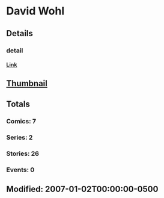 # David  Wohl 
## Details
### detail
#### [Link](http://marvel.com/comics/creators/3556/david_wohl?utm_campaign=apiRef&utm_source=225578a89fc76f3d20fbffda5d17a88d)
## [Thumbnail](http://i.annihil.us/u/prod/marvel/i/mg/b/40/image_not_available.jpg)
## Totals
### Comics: 7
### Series: 2
### Stories: 26
### Events: 0
## Modified: 2007-01-02T00:00:00-0500